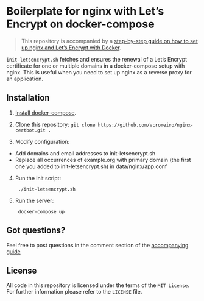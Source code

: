 # Boilerplate for nginx with Let’s Encrypt on docker-compose

> This repository is accompanied by a [step-by-step guide on how to
set up nginx and Let’s Encrypt with Docker](https://medium.com/@pentacent/nginx-and-lets-encrypt-with-docker-in-less-than-5-minutes-b4b8a60d3a71).

`init-letsencrypt.sh` fetches and ensures the renewal of a Let’s
Encrypt certificate for one or multiple domains in a docker-compose
setup with nginx.
This is useful when you need to set up nginx as a reverse proxy for an
application.

## Installation
1. [Install docker-compose](https://docs.docker.com/compose/install/#install-compose).

2. Clone this repository: `git clone https://github.com/vcromeiro/nginx-certbot.git .`

3. Modify configuration:
- Add domains and email addresses to init-letsencrypt.sh
- Replace all occurrences of example.org with primary domain (the first one you added to init-letsencrypt.sh) in data/nginx/app.conf

4. Run the init script:

        ./init-letsencrypt.sh

5. Run the server:

        docker-compose up

## Got questions?
Feel free to post questions in the comment section of the [accompanying guide](https://medium.com/@pentacent/nginx-and-lets-encrypt-with-docker-in-less-than-5-minutes-b4b8a60d3a71)

## License
All code in this repository is licensed under the terms of the `MIT License`. For further information please refer to the `LICENSE` file.
